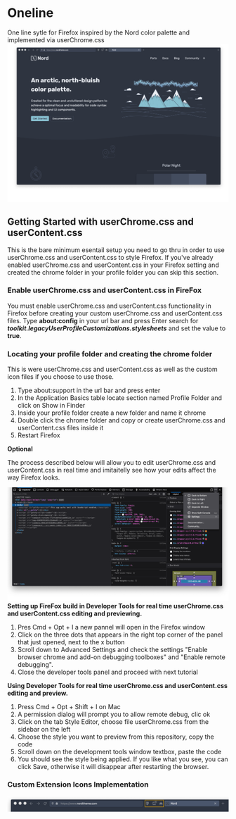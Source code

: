 # Oneline
One line sytle for Firefox inspired by the Nord color palette and implemented via userChrome.css
![alt text](https://raw.githubusercontent.com/ultrahumanite/oneline/master/screenshots/main_window.png)
## Getting Started with userChrome.css and userContent.css
This is the bare minimum esentail setup you need to go thru in order to use userChrome.css and userContent.css to style Firefox. If you've already enabled userChrome.css and userContent.css in your Firefox setting and created the chrome folder in your profile folder you can skip this section.

### Enable userChrome.css and userContent.css in FireFox
You must enable userChrome.css and userContent.css functionality in Firefox before creating your custom userChrome.css and userContent.css files. Type **about:config** in your url bar and press Enter search for ***toolkit.legacyUserProfileCustomizations.stylesheets*** and set the value to **true**.

### Locating your profile folder and creating the chrome folder
This is were userChrome.css and userContent.css as well as the custom icon files if you choose to use those.
1. Type about:support in the url bar and press enter
2. In the Application Basics table locate section named Profile Folder and click on Show in Finder
3. Inside your profile folder create a new folder and name it chrome
4. Double click the chrome folder and copy or create userChrome.css and userContent.css files inside it
5. Restart Firefox

**Optional**

The process described below will allow you to edit userChrome.css and userContent.css in real time and imitaitelly see how your edits affect the way Firefox looks.

![alt text](https://raw.githubusercontent.com/ultrahumanite/oneline/master/screenshots/console.png)
**Setting up FireFox build in Developer Tools for real time userChrome.css and userContent.css editing and previewing.**
1. Pres Cmd + Opt + I a new pannel will open in the Firefox window
2. Click on the three dots that appears in the right top corner of the panel that just opened, next to the x button
3. Scroll down to Advanced Settings and check the settings "Enable browser chrome and add-on debugging toolboxes" and "Enable remote debugging".
4. Close the developer tools panel and proceed with next tutorial

**Using Developer Tools for real time userChrome.css and userContent.css editing and preview.** 
1. Press Cmd + Opt + Shift + I on Mac
2. A permission dialog will prompt you to allow remote debug, clic ok
3. Click on the tab Style Editor, choose file userChrome.css from the sidebar on the left
4. Choose the style you want to preview from this repository, copy the code
5. Scroll down on the development tools window textbox, paste the code 
6. You should see the style being applied. If you like what you see, you can click Save, otherwise it will disappear after restarting the browser.

### Custom Extension Icons Implementation
![alt text](https://raw.githubusercontent.com/ultrahumanite/oneline/master/screenshots/extension_icons.png)
